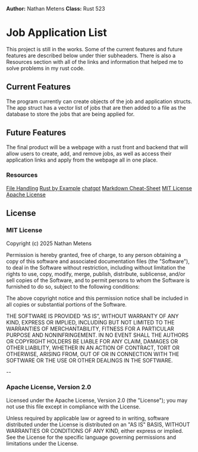 **Author:** Nathan Metens
**Class:** Rust 523

# Job Application List

This project is still in the works. Some of the current features and 
future features are described below under thier subheaders. There is
also a Resources section with all of the links and information that helped
me to solve problems in my rust code.

## Current Features

The program currently can create objects of the job and application structs.
The app struct has a vector list of jobs that are then added to a file as
the database to store the jobs that are being applied for.

## Future Features

The final product will be a webpage with a rust front and backend that
will allow users to create, add, and remove jobs, as well as access their
application links and apply from the webpage all in one place.

### Resources
[File Handling](https://doc.rust-lang.org/std/fs/struct.File.html)
[Rust by Example](https://doc.rust-lang.org/rust-by-example/)
[chatgpt](https://chatgpt.com/)
[Markdown Cheat-Sheet](https://www.markdownguide.org/cheat-sheet/)
[MIT License](https://opensource.org/license/MIT)
[Apache License](http://www.apache.org/licenses/LICENSE-2.0)

## License

### MIT License

Copyright (c) 2025 Nathan Metens 

Permission is hereby granted, free of charge, to any person obtaining a copy of this software and associated documentation files (the "Software"), to deal in the Software without restriction, including without limitation the rights to use, copy, modify, merge, publish, distribute, sublicense, and/or sell copies of the Software, and to permit persons to whom the Software is furnished to do so, subject to the following conditions:

The above copyright notice and this permission notice shall be included in all copies or substantial portions of the Software.

THE SOFTWARE IS PROVIDED “AS IS”, WITHOUT WARRANTY OF ANY KIND, EXPRESS OR IMPLIED, INCLUDING BUT NOT LIMITED TO THE WARRANTIES OF MERCHANTABILITY, FITNESS FOR A PARTICULAR PURPOSE AND NONINFRINGEMENT. IN NO EVENT SHALL THE AUTHORS OR COPYRIGHT HOLDERS BE LIABLE FOR ANY CLAIM, DAMAGES OR OTHER LIABILITY, WHETHER IN AN ACTION OF CONTRACT, TORT OR OTHERWISE, ARISING FROM, OUT OF OR IN CONNECTION WITH THE SOFTWARE OR THE USE OR OTHER DEALINGS IN THE SOFTWARE.

--

### Apache License, Version 2.0

Licensed under the Apache License, Version 2.0 (the "License"); you may not use this file except in compliance with the License. 

Unless required by applicable law or agreed to in writing, software
distributed under the License is distributed on an "AS IS" BASIS,
WITHOUT WARRANTIES OR CONDITIONS OF ANY KIND, either express or implied.
See the License for the specific language governing permissions and
limitations under the License.
